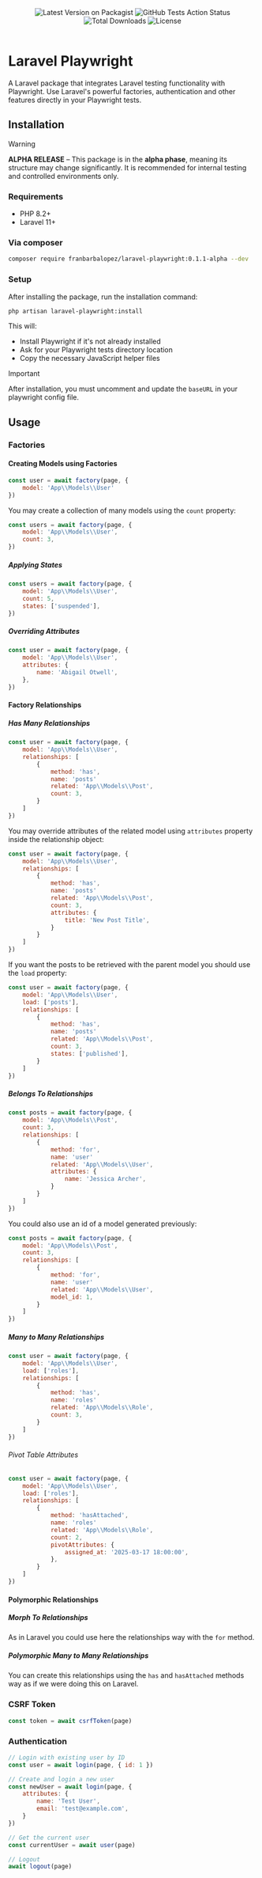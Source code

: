 <div align="center">
    <img alt="Latest Version on Packagist" src="https://img.shields.io/packagist/v/franbarbalopez/laravel-playwright.svg?style=flat-square">
    <img alt="GitHub Tests Action Status" src="https://img.shields.io/github/actions/workflow/status/franbarbalopez/laravel-playwright/tests.yml?branch=main&amp;label=tests&amp;style=flat-square">
    <img alt="Total Downloads" src="https://img.shields.io/packagist/dt/franbarbalopez/laravel-playwright.svg?style=flat-square">
    <img alt="License" src="https://img.shields.io/packagist/l/franbarbalopez/laravel-playwright.svg?style=flat-square">
</div>

<br>

# Laravel Playwright

A Laravel package that integrates Laravel testing functionality with Playwright. Use Laravel's powerful factories, authentication and other features directly in your Playwright tests.

## Installation

> [!WARNING]
> **ALPHA RELEASE** – This package is in the **alpha phase**, meaning its structure may change significantly. It is recommended for internal testing and controlled environments only.

### Requirements

- PHP 8.2+
- Laravel 11+

### Via composer

```bash
composer require franbarbalopez/laravel-playwright:0.1.1-alpha --dev
```

### Setup

After installing the package, run the installation command:

```bash
php artisan laravel-playwright:install
```
This will:
- Install Playwright if it's not already installed
- Ask for your Playwright tests directory location
- Copy the necessary JavaScript helper files

> [!IMPORTANT]
> After installation, you must uncomment and update the `baseURL` in your playwright config file.

## Usage

### Factories

#### Creating Models using Factories

```js
const user = await factory(page, {
    model: 'App\\Models\\User'
})
```

You may create a collection of many models using the `count` property:

```js
const users = await factory(page, {
    model: 'App\\Models\\User',
    count: 3,
})
```

##### Applying States

```js
const users = await factory(page, {
    model: 'App\\Models\\User',
    count: 5,
    states: ['suspended'],
})
```

##### Overriding Attributes

```js
const user = await factory(page, {
    model: 'App\\Models\\User',
    attributes: {
        name: 'Abigail Otwell',
    },
})
```

#### Factory Relationships

##### Has Many Relationships

```js
const user = await factory(page, {
    model: 'App\\Models\\User',
    relationships: [
        {
            method: 'has',
            name: 'posts'
            related: 'App\\Models\\Post',
            count: 3,
        }
    ]
})
```

You may override attributes of the related model using `attributes` property inside the relationship object:

```js
const user = await factory(page, {
    model: 'App\\Models\\User',
    relationships: [
        {
            method: 'has',
            name: 'posts'
            related: 'App\\Models\\Post',
            count: 3,
            attributes: {
                title: 'New Post Title',
            }
        }
    ]
})
```

If you want the posts to be retrieved with the parent model you should use the `load` property:

```js
const user = await factory(page, {
    model: 'App\\Models\\User',
    load: ['posts'],
    relationships: [
        {
            method: 'has',
            name: 'posts'
            related: 'App\\Models\\Post',
            count: 3,
            states: ['published'],
        }
    ]
})
```

##### Belongs To Relationships

```js
const posts = await factory(page, {
    model: 'App\\Models\\Post',
    count: 3,
    relationships: [
        {
            method: 'for',
            name: 'user'
            related: 'App\\Models\\User',
            attributes: {
                name: 'Jessica Archer',
            }
        }
    ]
})
```

You could also use an id of a model generated previously:

```js
const posts = await factory(page, {
    model: 'App\\Models\\Post',
    count: 3,
    relationships: [
        {
            method: 'for',
            name: 'user'
            related: 'App\\Models\\User',
            model_id: 1,
        }
    ]
})
```

##### Many to Many Relationships

```js
const user = await factory(page, {
    model: 'App\\Models\\User',
    load: ['roles'],
    relationships: [
        {
            method: 'has',
            name: 'roles'
            related: 'App\\Models\\Role',
            count: 3,
        }
    ]
})
```

###### Pivot Table Attributes

```js
const user = await factory(page, {
    model: 'App\\Models\\User',
    load: ['roles'],
    relationships: [
        {
            method: 'hasAttached',
            name: 'roles'
            related: 'App\\Models\\Role',
            count: 2,
            pivotAttributes: {
                assigned_at: '2025-03-17 18:00:00',
            },
        }
    ]
})
```

#### Polymorphic Relationships

##### Morph To Relationships

As in Laravel you could use here the relationships way with the `for` method.

##### Polymorphic Many to Many Relationships

You can create this relationships using the `has` and `hasAttached` methods way as if we were doing this on Laravel.

### CSRF Token

```js
const token = await csrfToken(page)
```

### Authentication

```js
// Login with existing user by ID
const user = await login(page, { id: 1 })

// Create and login a new user
const newUser = await login(page, {
    attributes: {
        name: 'Test User',
        email: 'test@example.com',
    }
})

// Get the current user
const currentUser = await user(page)

// Logout
await logout(page)
```